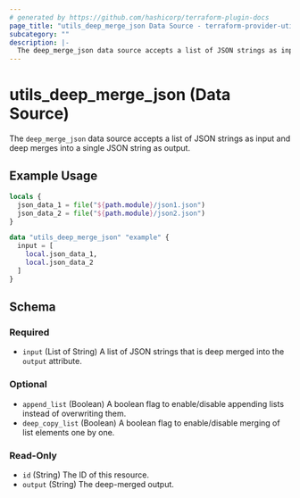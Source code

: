 ```yaml
---
# generated by https://github.com/hashicorp/terraform-plugin-docs
page_title: "utils_deep_merge_json Data Source - terraform-provider-utils"
subcategory: ""
description: |-
  The deep_merge_json data source accepts a list of JSON strings as input and deep merges into a single JSON string as output.
---
```


# utils_deep_merge_json (Data Source)

The `deep_merge_json` data source accepts a list of JSON strings as input and deep merges into a single JSON string as output.

## Example Usage

```terraform
locals {
  json_data_1 = file("${path.module}/json1.json")
  json_data_2 = file("${path.module}/json2.json")
}

data "utils_deep_merge_json" "example" {
  input = [
    local.json_data_1,
    local.json_data_2
  ]
}
```

<!-- schema generated by tfplugindocs -->
## Schema

### Required

- `input` (List of String) A list of JSON strings that is deep merged into the `output` attribute.

### Optional

- `append_list` (Boolean) A boolean flag to enable/disable appending lists instead of overwriting them.
- `deep_copy_list` (Boolean) A boolean flag to enable/disable merging of list elements one by one.

### Read-Only

- `id` (String) The ID of this resource.
- `output` (String) The deep-merged output.


